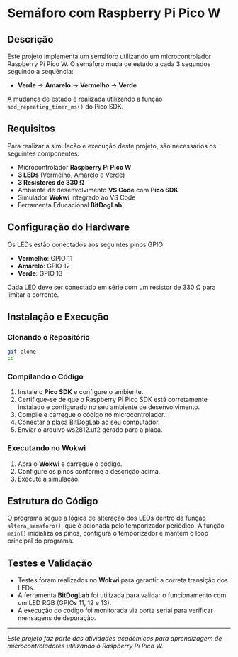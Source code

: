 # Semáforo com Raspberry Pi Pico W

## Descrição
Este projeto implementa um semáforo utilizando um microcontrolador Raspberry Pi Pico W. O semáforo muda de estado a cada 3 segundos seguindo a sequência:
- **Verde** -> **Amarelo** -> **Vermelho** -> **Verde**

A mudança de estado é realizada utilizando a função `add_repeating_timer_ms()` do Pico SDK.

## Requisitos
Para realizar a simulação e execução deste projeto, são necessários os seguintes componentes:
- Microcontrolador **Raspberry Pi Pico W**
- **3 LEDs** (Vermelho, Amarelo e Verde)
- **3 Resistores de 330 Ω**
- Ambiente de desenvolvimento **VS Code** com **Pico SDK**
- Simulador **Wokwi** integrado ao VS Code
- Ferramenta Educacional **BitDogLab**

## Configuração do Hardware
Os LEDs estão conectados aos seguintes pinos GPIO:
- **Vermelho**: GPIO 11
- **Amarelo**: GPIO 12
- **Verde**: GPIO 13

Cada LED deve ser conectado em série com um resistor de 330 Ω para limitar a corrente.

## Instalação e Execução
### Clonando o Repositório
```sh
git clone 
cd 
```

### Compilando o Código
1. Instale o **Pico SDK** e configure o ambiente.
2. Certifique-se de que o Raspberry Pi Pico SDK está corretamente instalado e configurado no seu ambiente de desenvolvimento.
3. Compile e carregue o código no microcontrolador.:
4. Conectar a placa BitDogLab ao seu computador.
5. Enviar o arquivo ws2812.uf2 gerado para a placa.

### Executando no Wokwi
1. Abra o **Wokwi** e carregue o código.
2. Configure os pinos conforme a descrição acima.
3. Execute a simulação.

## Estrutura do Código
O programa segue a lógica de alteração dos LEDs dentro da função `altera_semaforo()`, que é acionada pelo temporizador periódico. A função `main()` inicializa os pinos, configura o temporizador e mantém o loop principal do programa.

## Testes e Validação
- Testes foram realizados no **Wokwi** para garantir a correta transição dos LEDs.
- A ferramenta **BitDogLab** foi utilizada para validar o funcionamento com um LED RGB (GPIOs 11, 12 e 13).
- A execução do código foi monitorada via porta serial para verificar mensagens de depuração.

---
*Este projeto faz parte das atividades acadêmicas para aprendizagem de microcontroladores utilizando o Raspberry Pi Pico W.*

